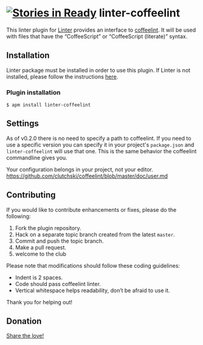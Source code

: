 [![Stories in Ready](https://badge.waffle.io/AtomLinter/linter-coffeelint.png?label=ready&title=Ready)](https://waffle.io/AtomLinter/linter-coffeelint)
linter-coffeelint
=========================

This linter plugin for [Linter](https://github.com/AtomLinter/Linter) provides an interface to [coffeelint](http://www.coffeelint.org/). It will be used with files that have the “CoffeeScript” or “CoffeeScript (literate)” syntax.

## Installation
Linter package must be installed in order to use this plugin. If Linter is not installed, please follow the instructions [here](https://github.com/AtomLinter/Linter).

### Plugin installation
```
$ apm install linter-coffeelint
```

## Settings

As of v0.2.0 there is no need to specify a path to coffeelint. If you need to use a specific version you can specify it in your project's `package.json` and `linter-coffeelint` will use that one. This is the same behavior the coffeelint commandline gives you.

Your configuration belongs in your project, not your editor.
https://github.com/clutchski/coffeelint/blob/master/doc/user.md

## Contributing
If you would like to contribute enhancements or fixes, please do the following:

1. Fork the plugin repository.
1. Hack on a separate topic branch created from the latest `master`.
1. Commit and push the topic branch.
1. Make a pull request.
1. welcome to the club

Please note that modifications should follow these coding guidelines:

- Indent is 2 spaces.
- Code should pass coffeelint linter.
- Vertical whitespace helps readability, don’t be afraid to use it.

Thank you for helping out!

## Donation
[Share the love!](https://www.paypal.com/cgi-bin/webscr?cmd=_s-xclick&hosted_button_id=KXUYS4ARNHCN8)
